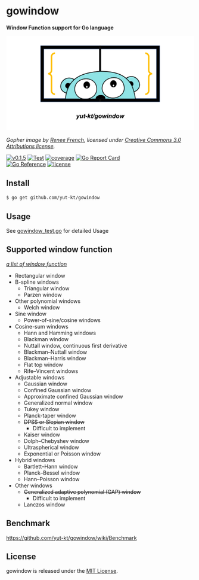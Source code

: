 # gowindow

**Window Function support for Go language**

![gowindow gopher image](img/gowindow.png)

*Gopher image by [Renee French][rf], licensed under [Creative Commons 3.0 Attributions license][cc3-by].*

[![v0.1.5](https://img.shields.io/github/v/release/yut-kt/gowindow?logoColor=ff69b4&style=social)](https://github.com/yut-kt/gowindow/releases)
[![Test](https://github.com/yut-kt/gowindow/actions/workflows/default_branch_test.yaml/badge.svg)](https://github.com/yut-kt/gowindow/actions/workflows/default_branch_test.yaml)
[![coverage](https://img.shields.io/badge/coverage-97.0%25-green)]()
[![Go Report Card](https://goreportcard.com/badge/github.com/yut-kt/gowindow)](https://goreportcard.com/report/github.com/yut-kt/gowindow)  
[![Go Reference](https://pkg.go.dev/badge/github.com/yut-kt/gowindow.svg)](https://pkg.go.dev/github.com/yut-kt/gowindow)
[![license](http://img.shields.io/badge/license-MIT-red.svg?style=flat)](https://raw.githubusercontent.com/yut-kt/gowindow/main/LICENSE)


## Install
```bash
$ go get github.com/yut-kt/gowindow
```

## Usage
See [gowindow_test.go](https://github.com/yut-kt/gowindow/blob/main/gowindow_test.go) for detailed Usage

## Supported window function
*[a list of window function](https://en.wikipedia.org/wiki/Window_function#A_list_of_window_functions)*
- Rectangular window
- B-spline windows
  - Triangular window
  - Parzen window
- Other polynomial windows 
  - Welch window
- Sine window
  - Power-of-sine/cosine windows
- Cosine-sum windows
  - Hann and Hamming windows
  - Blackman window
  - Nuttall window, continuous first derivative
  - Blackman–Nuttall window
  - Blackman–Harris window
  - Flat top window
  - Rife–Vincent windows
- Adjustable windows
  - Gaussian window
  - Confined Gaussian window
  - Approximate confined Gaussian window
  - Generalized normal window
  - Tukey window
  - Planck-taper window
  - ~~DPSS or Slepian window~~
    - Difficult to implement
  - Kaiser window
  - Dolph–Chebyshev window
  - Ultraspherical window
  - Exponential or Poisson window
- Hybrid windows
  - Bartlett–Hann window
  - Planck–Bessel window
  - Hann–Poisson window
- Other windows
  - ~~Generalized adaptive polynomial (GAP) window~~
    - Difficult to implement
  - Lanczos window

## Benchmark
https://github.com/yut-kt/gowindow/wiki/Benchmark

## License
gowindow is released under the [MIT License](https://raw.githubusercontent.com/yut-kt/gowindow/main/LICENSE).

[rf]: https://reneefrench.blogspot.com/
[cc3-by]: https://creativecommons.org/licenses/by/3.0/